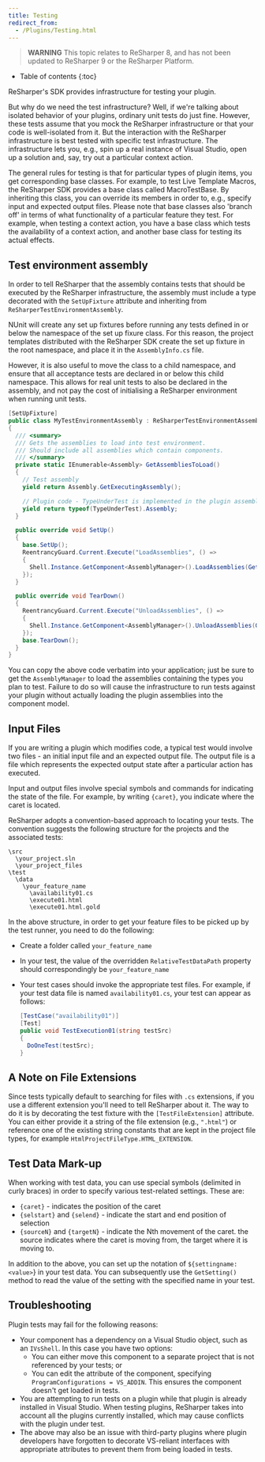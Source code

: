 ```yaml
---
title: Testing
redirect_from:
  - /Plugins/Testing.html
---
```


> **WARNING** This topic relates to ReSharper 8, and has not been updated to ReSharper 9 or the ReSharper Platform.

* Table of contents
{:toc}

ReSharper's SDK provides infrastructure for testing your plugin.

But why do we need the test infrastructure? Well, if we're talking about isolated behavior of your plugins, ordinary unit tests do just fine. However, these tests assume that you mock the ReSharper infrastructure or that your code is well-isolated from it. But the interaction with the ReSharper infrastructure is best tested with specific test infrastructure. The infrastructure lets you, e.g., spin up a real instance of Visual Studio, open up a solution and, say, try out a particular context action.

The general rules for testing is that for particular types of plugin items, you get corresponding base classes. For example, to test Live Template Macros, the ReSharper SDK provides a base class called MacroTestBase. By inheriting this class, you can override its members in order to, e.g., specify input and expected output files. Please note that base classes also 'branch off' in terms of what functionality of a particular feature they test. For example, when testing a context action, you have a base class which tests the availability of a context action, and another base class for testing its actual effects.

## Test environment assembly

In order to tell ReSharper that the assembly contains tests that should be executed by the ReSharper infrastructure, the assembly must include a type decorated with the `SetUpFixture` attribute and inheriting from `ReSharperTestEnvironmentAssembly`.

NUnit will create any set up fixtures before running any tests defined in or below the namespace of the set up fixure class. For this reason, the project templates distributed with the ReSharper SDK create the set up fixture in the root namespace, and place it in the `AssemblyInfo.cs` file.

However, it is also useful to move the class to a child namespace, and ensure that all acceptance tests are declared in or below this child namespace. This allows for real unit tests to also be declared in the assembly, and not pay the cost of initialising a ReSharper environment when running unit tests.

```csharp
[SetUpFixture]
public class MyTestEnvironmentAssembly : ReSharperTestEnvironmentAssembly
{
  /// <summary>
  /// Gets the assemblies to load into test environment.
  /// Should include all assemblies which contain components.
  /// </summary>
  private static IEnumerable<Assembly> GetAssembliesToLoad()
  {
    // Test assembly
    yield return Assembly.GetExecutingAssembly();

    // Plugin code - TypeUnderTest is implemented in the plugin assembly
    yield return typeof(TypeUnderTest).Assembly;
  }

  public override void SetUp()
  {
    base.SetUp();
    ReentrancyGuard.Current.Execute("LoadAssemblies", () =>
    {
      Shell.Instance.GetComponent<AssemblyManager>().LoadAssemblies(GetType().Name, GetAssembliesToLoad());
    });
  }

  public override void TearDown()
  {
    ReentrancyGuard.Current.Execute("UnloadAssemblies", () => 
    {
      Shell.Instance.GetComponent<AssemblyManager>().UnloadAssemblies(GetType().Name, GetAssembliesToLoad());
    });
    base.TearDown();
  }
}
```

You can copy the above code verbatim into your application; just be sure to get the `AssemblyManager` to load the assemblies containing the types you plan to test. Failure to do so will cause the infrastructure to run tests against your plugin without actually loading the plugin assemblies into the component model.

## Input Files

If you are writing a plugin which modifies code, a typical test would involve two files - an initial input file and an expected output file. The output file is a file which represents the expected output state after a particular action has executed.

Input and output files involve special symbols and commands for indicating the state of the file. For example, by writing `{caret}`, you indicate where the caret is located.

ReSharper adopts a convention-based approach to locating your tests. The convention suggests the following structure for the projects and the associated tests:

```
\src
  \your_project.sln
  \your_project_files
\test
  \data
    \your_feature_name
      \availability01.cs
      \execute01.html
      \execute01.html.gold
```

In the above structure, in order to get your feature files to be picked up by the test runner, you need to do the following:

* Create a folder called `your_feature_name`
* In your test, the value of the overridden `RelativeTestDataPath` property should correspondingly be `your_feature_name`
* Your test cases should invoke the appropriate test files. For example, if your test data file is named `availability01.cs`, your test can appear as follows:

    ```csharp
    [TestCase("availability01")]
    [Test]
    public void TestExecution01(string testSrc)
    {
      DoOneTest(testSrc);
    }
    ```

## A Note on File Extensions

Since tests typically default to searching for files with `.cs` extensions, if you use a different extension you'll need to tell ReSharper about it. The way to do it is by decorating the test fixture with the `[TestFileExtension]` attribute. You can either provide it a string of the file extension (e.g., `".html"`) or reference one of the existing string constants that are kept in the project file types, for example `HtmlProjectFileType.HTML_EXTENSION`.

## Test Data Mark-up

When working with test data, you can use special symbols (delimited in curly braces) in order to specify various test-related settings. These are:

* `{caret}` - indicates the position of the caret
* `{selstart}` and `{selend}` - indicate the start and end position of selection
* `{sourceN}` and `{targetN}` - indicate the Nth movement of the caret. the source indicates where the caret is moving from, the target where it is moving to.

In addition to the above, you can set up the notation of `${settingname:<value>`} in your test data. You can subsequently use the `GetSetting()` method to read the value of the setting with the specified name in your test.

## Troubleshooting

Plugin tests may fail for the following reasons:

* Your component has a dependency on a Visual Studio object, such as an `IVsShell`. In this case you have two options:
    * You can either move this component to a separate project that is not referenced by your tests; or
    * You can edit the attribute of the component, specifying `ProgramConfigurations = VS_ADDIN`. This ensures the component doesn't get loaded in tests.
* You are attempting to run tests on a plugin while that plugin is already installed in Visual Studio. When testing plugins, ReSharper takes into account all the plugins currently installed, which may cause conflicts with the plugin under test.
* The above may also be an issue with third-party plugins where plugin developers have forgotten to decorate VS-reliant interfaces with appropriate attributes to prevent them from being loaded in tests.

